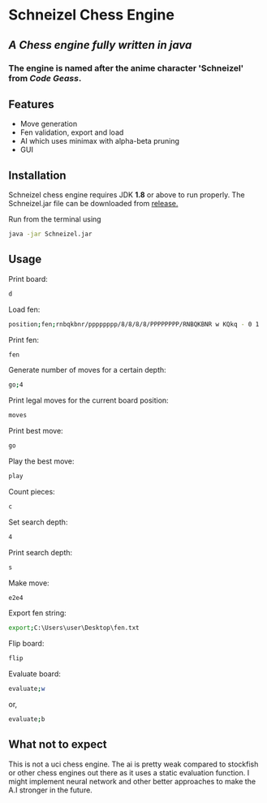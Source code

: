 # Schneizel Chess Engine
## _A Chess engine fully written in java_

### The engine is named after the anime character 'Schneizel'  from _Code Geass_.

## Features

- Move generation
- Fen validation, export and load
- AI which uses minimax with alpha-beta pruning
- GUI

## Installation
Schneizel chess engine requires JDK **1.8** or above to run properly.
The Schneizel.jar file can be downloaded from [release.](https://github.com/mubashirtanveerayon/Schneizel-Chess-Engine/releases)

Run from the terminal using

```sh
java -jar Schneizel.jar
```

## Usage

Print board:

```sh
d
```

Load fen:

```sh
position;fen;rnbqkbnr/pppppppp/8/8/8/8/PPPPPPPP/RNBQKBNR w KQkq - 0 1
```

Print fen:

```sh
fen
```

Generate number of moves for a certain depth:

```sh
go;4
```
Print legal moves for the current board position:

```sh
moves
```

Print best move:

```sh
go
```

Play the best move:

```sh
play
```

Count pieces:
```sh
c
```

Set search depth:

```sh
4
```

Print search depth:

```sh
s
```

Make move:

```sh
e2e4
```

Export fen string:

```sh
export;C:\Users\user\Desktop\fen.txt
```

Flip board:

```sh
flip
```

Evaluate board:

```sh
evaluate;w
```

or,

```sh
evaluate;b
```

## What not to expect
This is not a uci chess engine. The ai is pretty weak compared to stockfish or other chess engines out there as it uses a static evaluation function. I might implement neural network and other better approaches to make the A.I stronger in the future.

